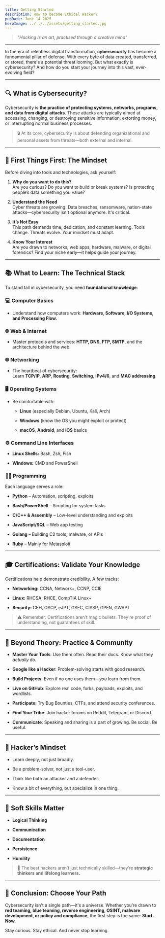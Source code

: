 ```yaml
---
title: Getting Started
description: How to become Ethical Hacker?
pubDate: June 14 2025
heroImage: ../../../assets/getting_started.jpg
---
```


> *"Hacking is an art, practised through a creative mind"*

---

In the era of relentless digital transformation, **cybersecurity** has become a fundamental pillar of defense. With every byte of data created, transferred, or stored, there's a potential threat looming. But what exactly is cybersecurity? And how do you start your journey into this vast, ever-evolving field?

---

## 🔍 What is Cybersecurity?

Cybersecurity is **the practice of protecting systems, networks, programs, and data from digital attacks**. These attacks are typically aimed at accessing, changing, or destroying sensitive information, extorting money, or interrupting normal business processes.

> 🔒 At its core, cybersecurity is about defending organizational and personal assets from threats—both external and internal.

---

## 🧭 First Things First: The Mindset

Before diving into tools and technologies, ask yourself:

1. **Why do you want to do this?**  
    Are you curious? Do you want to build or break systems? Is protecting people’s data something you value?
    
2. **Understand the Need**  
    Cyber threats are growing. Data breaches, ransomware, nation-state attacks—cybersecurity isn't optional anymore. It's critical.
    
3. **It’s Not Easy**  
    This path demands time, dedication, and constant learning. Tools change. Threats evolve. Your mindset must adapt.
    
4. **Know Your Interest**  
    Are you drawn to networks, web apps, hardware, malware, or digital forensics? Find your niche early—it helps guide your journey.
    

---

## 📚 What to Learn: The Technical Stack

To stand tall in cybersecurity, you need **foundational knowledge**:

### 💻 Computer Basics

- Understand how computers work: **Hardware, Software, I/O Systems, and Processing Flow.**
    

### 🌐 Web & Internet

- Master protocols and services: **HTTP, DNS, FTP, SMTP**, and the architecture behind the web.
    

### 🌐 Networking

- The heartbeat of cybersecurity:  
    Learn **TCP/IP**, **ARP**, **Routing**, **Switching**, **IPv4/6**, and **MAC addressing**.
    

### 🖥️ Operating Systems

- Be comfortable with:
    
    - **Linux** (especially Debian, Ubuntu, Kali, Arch)
        
    - **Windows** (know the OS you might exploit or protect)
        
    - **macOS**, **Android**, and **iOS** basics
        

### ⚙️ Command Line Interfaces

- **Linux Shells:** Bash, Zsh, Fish
    
- **Windows:** CMD and PowerShell
    

### 👨‍💻 Programming

Each language serves a role:

- **Python** – Automation, scripting, exploits
    
- **Bash/PowerShell** – Scripting for system tasks
    
- **C/C++ & Assembly** – Low-level understanding and exploits
    
- **JavaScript/SQL** – Web app testing
    
- **Golang** – Building C2 tools, malware, or APIs
    
- **Ruby** – Mainly for Metasploit
    

---

## 🎓 Certifications: Validate Your Knowledge

Certifications help demonstrate credibility. A few tracks:

- **Networking:** CCNA, Network+, CCNP, CCIE
    
- **Linux:** RHCSA, RHCE, CompTIA Linux+
    
- **Security:** CEH, OSCP, eJPT, GSEC, CISSP, GPEN, GWAPT
    

> ⚠️ Remember: Certifications aren't magic bullets. They're proof of understanding, not guarantees of skill.

---

## 🔧 Beyond Theory: Practice & Community

- **Master Your Tools**: Use them often. Read their docs. Know what they _actually_ do.
    
- **Google like a Hacker**: Problem-solving starts with good research.
    
- **Build Projects**: Even if no one uses them—_you_ learn from them.
    
- **Live on GitHub**: Explore real code, forks, payloads, exploits, and wordlists.
    
- **Participate**: Try Bug Bounties, CTFs, and attend security conferences.
    
- **Find Your Tribe**: Join hacker forums on Reddit, Telegram, or Discord.
    
- **Communicate**: Speaking and sharing is a part of growing. Be social. Be useful.
    

---

## 🧠 Hacker’s Mindset

- Learn deeply, not just broadly.
    
- Be a problem-solver, not just a tool-user.
    
- Think like both an attacker and a defender.
    
- Know a bit of everything, but specialize in one thing.
    

---

## 👥 Soft Skills Matter

- **Logical Thinking**
    
- **Communication**
    
- **Documentation**
    
- **Persistence**
    
- **Humility**
    

> 🧩 The best hackers aren’t just technically skilled—they’re **strategic thinkers and lifelong learners.**

---

## 🚀 Conclusion: Choose Your Path

Cybersecurity isn't a single path—it's a universe. Whether you're drawn to **red teaming, blue teaming, reverse engineering, OSINT, malware development, or policy and compliance**, the first step is the same: **Start. Now.**

Stay curious. Stay ethical. And never stop learning.